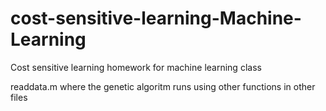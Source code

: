 # cost-sensitive-learning-Machine-Learning
Cost sensitive learning homework for machine learning class

readdata.m where the genetic algoritm runs using other functions in other files
